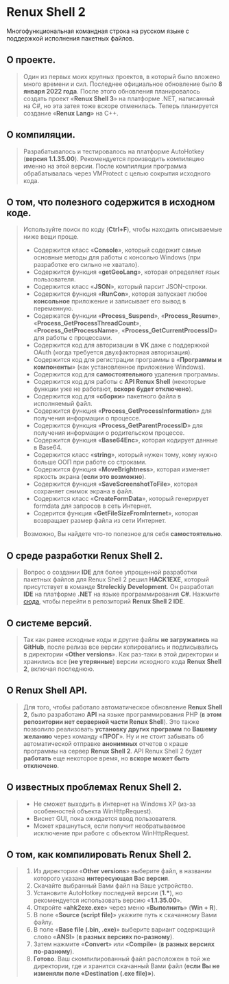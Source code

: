 # Renux Shell 2
Многофункциональная командная строка на русском языке с поддержкой исполнения пакетных файлов.

## О проекте.
> Один из первых моих крупных проектов, в который было вложено много времени и сил.
> Последнее официальное обновление было **8 января 2022 года**.
> После этого обновления планировалось создать проект «**Renux Shell 3**» на платформе .NET, написанный на C#, но эта затея тоже вскоре отменилась.
> Теперь планируется создание «**Renux Lang**» на C++.

## О компиляции.
> Разрабатывалось и тестировалось на платформе AutoHotkey (**версия 1.1.35.00**).
> Рекомендуется производить компиляцию именно на этой версии.
> После компиляции программа обрабатывалась через VMProtect с целью сокрытия исходного кода.

## О том, что полезного содержится в исходном коде.
> Используйте поиск по коду (**Ctrl+F**), чтобы находить описываемые ниже вещи проще.
> * Содержится класс «**Console**», который содержит самые основные методы для работы с консолью Windows (при разработке его сильно не хватало).
> * Содержится функция «**getGeoLang**», которая определяет язык пользователя.
> * Содержится класс «**JSON**», который парсит JSON-строки.
> * Содержится функция «**RunCon**», которая запускает любое **консольное** приложение и записывает его вывод в переменную.
> * Содержатся функции «**Process_Suspend**», «**Process_Resume**», «**Process_GetProcessThreadCount**», «**Process_GetProcessName**», «**Process_GetCurrentProcessID**» для работы с процессами.
> * Содержится код для авторизации в **VK** даже с поддержкой OAuth (когда требуется двухфакторная авторизация).
> * Содержится код для регистрации программы в «**Программы и компоненты**» (как установленное приложение Windows).
> * Содержится код для **самостоятельного** удаления программы. 
> * Содержится код для работы с **API Renux Shell** (некоторые функции уже не работают, **вскоре будет отключено**).
> * Содержится код для «**сборки**» пакетного файла в исполняемый файл.
> * Содержится функция «**Process_GetProcessInformation**» для получения информации о процессе.
> * Содержится функция «**Process_GetParentProcessID**» для получения информации о родительском процессе.
> * Содержится функция «**Base64Enc**», которая кодирует данные в Base64.
> * Содержится класс «**string**», который нужен тому, кому нужно больше ООП при работе со строками.
> * Содержится функция «**MoveBrightness**», которая изменяет яркость экрана (**если это возможно**).
> * Содержится функция «**SaveScreenshotToFile**», которая сохраняет снимок экрана в файл.
> * Содержится класс «**CreateFormData**», который генерирует formdata для запросов в сеть Интернет.
> * Содерится функция «**GetFileSizeFromInternet**», которая возвращает размер файла из сети Интернет.
>
> Возможно, Вы найдете что-то полезное для себя **самостоятельно**.

## О среде разработки Renux Shell 2.
> Вопрос о создании **IDE** для более упрощенной разработки пакетных файлов для Renux Shell 2 решил **HACK1EXE**, который присутствует в команде **Streleckiy Development**.
> Он разработал **IDE** на платформе **.NET** на языке программирования **C#**.
> Нажмите [сюда](https://github.com/HACK1EXE/Renux-Shell-2-IDE), чтобы перейти в репозиторий **Renux Shell 2 IDE**.

## О системе версий.
> Так как ранее исходные коды и другие файлы **не загружались** на **GitHub**, после релиза все версии копировались и подписывались в директории «**Other versions**».
> Как раз-таки в этой директории и хранились все (**не утерянные**) версии исходного кода **Renux Shell 2**, включая последнюю.

## О Renux Shell API.
> Для того, чтобы работало автоматическое обновление **Renux Shell 2**, было разработано **API** на языке программирования PHP (**в этом репозитории нет серверной части Renux Shell**).
> Это также позволило реализовать **установку других программ** по **Вашему желанию** через команду «**ПРОГ**».
> Ну и не стоит забывать об автоматической отправке **анонимных** отчетов о краше программы на сервер **Renux Shell 2**.
> API Renux Shell 2 будет **работать** еще некоторое время, но **вскоре может быть отключено**.

## О известных проблемах Renux Shell 2.
> * Не сможет выходить в Интернет на Windows XP (из-за особенностей объекта WinHttpRequest).
> * Виснет GUI, пока ожидается ввод пользователя.
> * Может крашнуться, если получит необратываемое исключение при работе с объектом WinHttpRequest.

## О том, как компилировать Renux Shell 2.
> 1. Из директории «**Other versions**» выберите файл, в названии которого указана **интересующая Вас версия**.
> 2. Скачайте выбранный Вами файл на Ваше устройство.
> 3. Установите AutoHotkey последней версии (**1.\***), но рекомендуется использовать версию «**1.1.35.00**».
> 4. Откройте «**ahk2exe.exe**» через меню «**Выполнить**» (**Win + R**).
> 5. В поле «**Source (script file)**» укажите путь к скачанному Вами файлу.
> 6. В поле «**Base file (.bin, .exe)**» выберите вариант содержащий слово «**ANSI**» (**в разных версиях по-разному**).
> 7. Затем нажмите «**Convert**» или «**Compile**» (**в разных версиях по-разному**).
> 8. **Готово**. Ваш скомпилированный файл расположен в той же директории, где и хранится скачанный Вами файл (**если Вы не изменяли поле «Destination (.exe file)»**).
